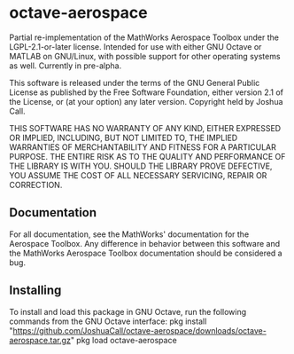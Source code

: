 # octave-aerospace
Partial re-implementation of the MathWorks Aerospace Toolbox under the LGPL-2.1-or-later license. Intended for use with either GNU Octave or MATLAB on GNU/Linux, with possible support for other operating systems as well. Currently in pre-alpha.

This software is released under the terms of the GNU General Public License as published by the Free Software Foundation, either version 2.1 of the License, or (at your option) any later version. Copyright held by Joshua Call.

THIS SOFTWARE HAS NO WARRANTY OF ANY KIND, EITHER EXPRESSED OR IMPLIED, INCLUDING, BUT NOT LIMITED TO, THE IMPLIED WARRANTIES OF MERCHANTABILITY AND FITNESS FOR A PARTICULAR PURPOSE. THE ENTIRE RISK AS TO THE QUALITY AND PERFORMANCE OF THE LIBRARY IS WITH YOU. SHOULD THE LIBRARY PROVE DEFECTIVE, YOU ASSUME THE COST OF ALL NECESSARY SERVICING, REPAIR OR CORRECTION.

## Documentation
For all documentation, see the MathWorks' documentation for the Aerospace Toolbox. Any difference in behavior between this software and the MathWorks Aerospace Toolbox documentation should be considered a bug.

## Installing
To install and load this package in GNU Octave, run the following commands from the GNU Octave interface:
    pkg install "https://github.com/JoshuaCall/octave-aerospace/downloads/octave-aerospace.tar.gz"
    pkg load octave-aerospace
